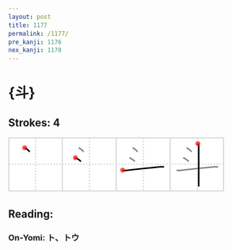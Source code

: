 ```yaml
---
layout: post
title: 1177
permalink: /1177/
pre_kanji: 1176
nex_kanji: 1178
---
```


# {斗}

## Strokes: 4

<div class="stroke"><img src="../images/E69697.png" /></div>

## Reading:

### On-Yomi: ト、トウ
